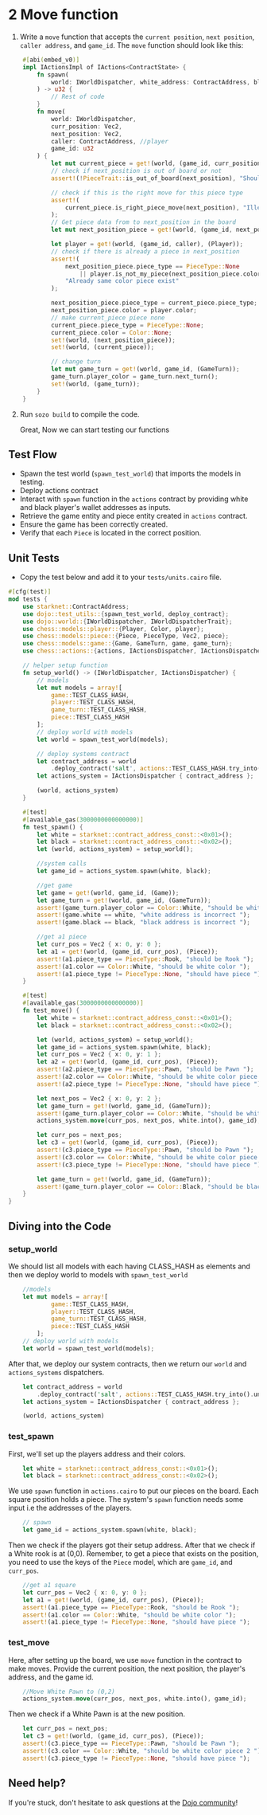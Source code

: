 # 2 Move function

1. Write a `move` function that accepts the `current position`, `next position`, `caller address`, and `game_id`. The `move` function should look like this:

```rust
    #[abi(embed_v0)]
    impl IActionsImpl of IActions<ContractState> {
        fn spawn(
            world: IWorldDispatcher, white_address: ContractAddress, black_address: ContractAddress
        ) -> u32 {
            // Rest of code
        }
        fn move(
            world: IWorldDispatcher,
            curr_position: Vec2,
            next_position: Vec2,
            caller: ContractAddress, //player
            game_id: u32
        ) {
            let mut current_piece = get!(world, (game_id, curr_position), (Piece));
            // check if next_position is out of board or not
            assert!(!PieceTrait::is_out_of_board(next_position), "Should be inside board");

            // check if this is the right move for this piece type
            assert!(
                current_piece.is_right_piece_move(next_position), "Illegal move for type of piece"
            );
            // Get piece data from to next_position in the board
            let mut next_position_piece = get!(world, (game_id, next_position), (Piece));

            let player = get!(world, (game_id, caller), (Player));
            // check if there is already a piece in next_position
            assert!(
                next_position_piece.piece_type == PieceType::None
                    || player.is_not_my_piece(next_position_piece.color),
                "Already same color piece exist"
            );

            next_position_piece.piece_type = current_piece.piece_type;
            next_position_piece.color = player.color;
            // make current_piece piece none
            current_piece.piece_type = PieceType::None;
            current_piece.color = Color::None;
            set!(world, (next_position_piece));
            set!(world, (current_piece));

            // change turn
            let mut game_turn = get!(world, game_id, (GameTurn));
            game_turn.player_color = game_turn.next_turn();
            set!(world, (game_turn));
        }
    }
```

2. Run `sozo build` to compile the code.

   Great, Now we can start testing our functions

## Test Flow

- Spawn the test world (`spawn_test_world`) that imports the models in testing.
- Deploy actions contract
- Interact with `spawn` function in the `actions` contract by providing white and black player's wallet addresses as inputs.
- Retrieve the game entity and piece entity created in `actions` contract.
- Ensure the game has been correctly created.
- Verify that each `Piece` is located in the correct position.

## Unit Tests

- Copy the test below and add it to your `tests/units.cairo` file.

```rust
#[cfg(test)]
mod tests {
    use starknet::ContractAddress;
    use dojo::test_utils::{spawn_test_world, deploy_contract};
    use dojo::world::{IWorldDispatcher, IWorldDispatcherTrait};
    use chess::models::player::{Player, Color, player};
    use chess::models::piece::{Piece, PieceType, Vec2, piece};
    use chess::models::game::{Game, GameTurn, game, game_turn};
    use chess::actions::{actions, IActionsDispatcher, IActionsDispatcherTrait};

    // helper setup function
    fn setup_world() -> (IWorldDispatcher, IActionsDispatcher) {
        // models
        let mut models = array![
            game::TEST_CLASS_HASH,
            player::TEST_CLASS_HASH,
            game_turn::TEST_CLASS_HASH,
            piece::TEST_CLASS_HASH
        ];
        // deploy world with models
        let world = spawn_test_world(models);

        // deploy systems contract
        let contract_address = world
            .deploy_contract('salt', actions::TEST_CLASS_HASH.try_into().unwrap());
        let actions_system = IActionsDispatcher { contract_address };

        (world, actions_system)
    }

    #[test]
    #[available_gas(3000000000000000)]
    fn test_spawn() {
        let white = starknet::contract_address_const::<0x01>();
        let black = starknet::contract_address_const::<0x02>();
        let (world, actions_system) = setup_world();

        //system calls
        let game_id = actions_system.spawn(white, black);

        //get game
        let game = get!(world, game_id, (Game));
        let game_turn = get!(world, game_id, (GameTurn));
        assert!(game_turn.player_color == Color::White, "should be white turn ");
        assert!(game.white == white, "white address is incorrect ");
        assert!(game.black == black, "black address is incorrect ");

        //get a1 piece
        let curr_pos = Vec2 { x: 0, y: 0 };
        let a1 = get!(world, (game_id, curr_pos), (Piece));
        assert!(a1.piece_type == PieceType::Rook, "should be Rook ");
        assert!(a1.color == Color::White, "should be white color ");
        assert!(a1.piece_type != PieceType::None, "should have piece ");
    }

    #[test]
    #[available_gas(3000000000000000)]
    fn test_move() {
        let white = starknet::contract_address_const::<0x01>();
        let black = starknet::contract_address_const::<0x02>();

        let (world, actions_system) = setup_world();
        let game_id = actions_system.spawn(white, black);
        let curr_pos = Vec2 { x: 0, y: 1 };
        let a2 = get!(world, (game_id, curr_pos), (Piece));
        assert!(a2.piece_type == PieceType::Pawn, "should be Pawn ");
        assert!(a2.color == Color::White, "should be white color piece 1 ");
        assert!(a2.piece_type != PieceType::None, "should have piece ");

        let next_pos = Vec2 { x: 0, y: 2 };
        let game_turn = get!(world, game_id, (GameTurn));
        assert!(game_turn.player_color == Color::White, "should be white player turn ");
        actions_system.move(curr_pos, next_pos, white.into(), game_id);

        let curr_pos = next_pos;
        let c3 = get!(world, (game_id, curr_pos), (Piece));
        assert!(c3.piece_type == PieceType::Pawn, "should be Pawn ");
        assert!(c3.color == Color::White, "should be white color piece 2 ");
        assert!(c3.piece_type != PieceType::None, "should have piece ");

        let game_turn = get!(world, game_id, (GameTurn));
        assert!(game_turn.player_color == Color::Black, "should be black player turn ");
    }
}
```

## Diving into the Code

### setup_world

We should list all models with each having CLASS_HASH as elements and then we deploy world to models with `spawn_test_world`

```rust
    //models
    let mut models = array![
            game::TEST_CLASS_HASH,
            player::TEST_CLASS_HASH,
            game_turn::TEST_CLASS_HASH,
            piece::TEST_CLASS_HASH
        ];
    // deploy world with models
    let world = spawn_test_world(models);
```

After that, we deploy our system contracts, then we return our `world` and `actions_systems` dispatchers.

```rust
    let contract_address = world
        .deploy_contract('salt', actions::TEST_CLASS_HASH.try_into().unwrap());
    let actions_system = IActionsDispatcher { contract_address };

    (world, actions_system)
```

### test_spawn

First, we'll set up the players address and their colors.

```rust
    let white = starknet::contract_address_const::<0x01>();
    let black = starknet::contract_address_const::<0x02>();
```

We use `spawn` function in `actions.cairo` to put our pieces on the board. Each square position holds a piece. The system's `spawn` function needs some input i.e the addresses of the players.

```rust
    // spawn
    let game_id = actions_system.spawn(white, black);
```

Then we check if the players got their setup address. After that we check if a White rook is at (0,0). Remember, to get a piece that exists on the position, you need to use the keys of the `Piece` model, which are `game_id`, and `curr_pos`.

```rust
    //get a1 square
    let curr_pos = Vec2 { x: 0, y: 0 };
    let a1 = get!(world, (game_id, curr_pos), (Piece));
    assert!(a1.piece_type == PieceType::Rook, "should be Rook ");
    assert!(a1.color == Color::White, "should be white color ");
    assert!(a1.piece_type != PieceType::None, "should have piece ");
```

### test_move

Here, after setting up the board, we use `move` function in the contract to make moves. Provide the current position, the next position, the player's address, and the game id.

```rust
    //Move White Pawn to (0,2)
    actions_system.move(curr_pos, next_pos, white.into(), game_id);
```

Then we check if a White Pawn is at the new position.

```rust
    let curr_pos = next_pos;
    let c3 = get!(world, (game_id, curr_pos), (Piece));
    assert!(c3.piece_type == PieceType::Pawn, "should be Pawn ");
    assert!(c3.color == Color::White, "should be white color piece 2 ");
    assert!(c3.piece_type != PieceType::None, "should have piece ");
```

## Need help?

If you're stuck, don't hesitate to ask questions at the [Dojo community](https://discord.gg/akd2yfuRS3)!
